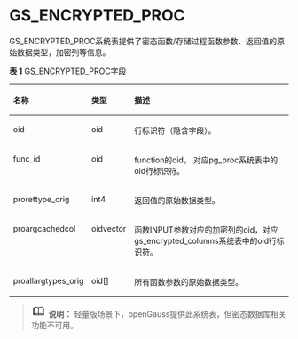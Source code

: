 # GS\_ENCRYPTED\_PROC<a name="ZH-CN_TOPIC_0000001151424329"></a>

GS\_ENCRYPTED\_PROC系统表提供了密态函数/存储过程函数参数、返回值的原始数据类型，加密列等信息。

**表 1**  GS\_ENCRYPTED\_PROC字段

<a name="zh-cn_topic_0283136994_zh-cn_topic_0237122330_zh-cn_topic_0059779104_t2f9db447dd184b5c866476d8e26796de"></a>
<table><thead align="left"><tr id="zh-cn_topic_0283136994_zh-cn_topic_0237122330_zh-cn_topic_0059779104_r87d6b4b73a2047608fd73659991770ae"><th class="cellrowborder" valign="top" width="25.39%" id="mcps1.2.4.1.1"><p id="zh-cn_topic_0283136994_zh-cn_topic_0237122330_zh-cn_topic_0059779104_a8738ce8844a94a93b8d77ebede43c9a2"><a name="zh-cn_topic_0283136994_zh-cn_topic_0237122330_zh-cn_topic_0059779104_a8738ce8844a94a93b8d77ebede43c9a2"></a><a name="zh-cn_topic_0283136994_zh-cn_topic_0237122330_zh-cn_topic_0059779104_a8738ce8844a94a93b8d77ebede43c9a2"></a>名称</p>
</th>
<th class="cellrowborder" valign="top" width="15.329999999999998%" id="mcps1.2.4.1.2"><p id="zh-cn_topic_0283136994_zh-cn_topic_0237122330_zh-cn_topic_0059779104_a34bb7db9f8f840fd9aba28d3e3a681ef"><a name="zh-cn_topic_0283136994_zh-cn_topic_0237122330_zh-cn_topic_0059779104_a34bb7db9f8f840fd9aba28d3e3a681ef"></a><a name="zh-cn_topic_0283136994_zh-cn_topic_0237122330_zh-cn_topic_0059779104_a34bb7db9f8f840fd9aba28d3e3a681ef"></a>类型</p>
</th>
<th class="cellrowborder" valign="top" width="59.28%" id="mcps1.2.4.1.3"><p id="zh-cn_topic_0283136994_zh-cn_topic_0237122330_zh-cn_topic_0059779104_ab64dfe0cc90843b49869394f60eab1fc"><a name="zh-cn_topic_0283136994_zh-cn_topic_0237122330_zh-cn_topic_0059779104_ab64dfe0cc90843b49869394f60eab1fc"></a><a name="zh-cn_topic_0283136994_zh-cn_topic_0237122330_zh-cn_topic_0059779104_ab64dfe0cc90843b49869394f60eab1fc"></a>描述</p>
</th>
</tr>
</thead>
<tbody><tr id="row2310135071013"><td class="cellrowborder" valign="top" width="25.39%" headers="mcps1.2.4.1.1 "><p id="zh-cn_topic_0059777617_aa0e331f0f9a646438d86f2220a18c777"><a name="zh-cn_topic_0059777617_aa0e331f0f9a646438d86f2220a18c777"></a><a name="zh-cn_topic_0059777617_aa0e331f0f9a646438d86f2220a18c777"></a>oid</p>
</td>
<td class="cellrowborder" valign="top" width="15.329999999999998%" headers="mcps1.2.4.1.2 "><p id="zh-cn_topic_0059777617_ac5bb8f24ba914a4b98adf0ebbb782934"><a name="zh-cn_topic_0059777617_ac5bb8f24ba914a4b98adf0ebbb782934"></a><a name="zh-cn_topic_0059777617_ac5bb8f24ba914a4b98adf0ebbb782934"></a>oid</p>
</td>
<td class="cellrowborder" valign="top" width="59.28%" headers="mcps1.2.4.1.3 "><p id="zh-cn_topic_0059777617_a78a98df2ddc64dd8982cc9b10ad05c4d"><a name="zh-cn_topic_0059777617_a78a98df2ddc64dd8982cc9b10ad05c4d"></a><a name="zh-cn_topic_0059777617_a78a98df2ddc64dd8982cc9b10ad05c4d"></a>行标识符（隐含字段）。</p>
</td>
</tr>
<tr id="zh-cn_topic_0283136994_zh-cn_topic_0237122330_row66864593507"><td class="cellrowborder" valign="top" width="25.39%" headers="mcps1.2.4.1.1 "><p id="p9623101016225"><a name="p9623101016225"></a><a name="p9623101016225"></a>func_id</p>
</td>
<td class="cellrowborder" valign="top" width="15.329999999999998%" headers="mcps1.2.4.1.2 "><p id="p18954195702214"><a name="p18954195702214"></a><a name="p18954195702214"></a>oid</p>
</td>
<td class="cellrowborder" valign="top" width="59.28%" headers="mcps1.2.4.1.3 "><p id="zh-cn_topic_0283136994_zh-cn_topic_0237122330_p9687195917508"><a name="zh-cn_topic_0283136994_zh-cn_topic_0237122330_p9687195917508"></a><a name="zh-cn_topic_0283136994_zh-cn_topic_0237122330_p9687195917508"></a>function的oid， 对应pg_proc系统表中的oid行标识符。</p>
</td>
</tr>
<tr id="zh-cn_topic_0283136994_zh-cn_topic_0237122330_zh-cn_topic_0059779104_ra264416a2ea9459eb3b51dd35fd98150"><td class="cellrowborder" valign="top" width="25.39%" headers="mcps1.2.4.1.1 "><p id="p1482951512216"><a name="p1482951512216"></a><a name="p1482951512216"></a>prorettype_orig</p>
</td>
<td class="cellrowborder" valign="top" width="15.329999999999998%" headers="mcps1.2.4.1.2 "><p id="p1090725318227"><a name="p1090725318227"></a><a name="p1090725318227"></a>int4</p>
</td>
<td class="cellrowborder" valign="top" width="59.28%" headers="mcps1.2.4.1.3 "><p id="zh-cn_topic_0283136994_zh-cn_topic_0237122330_zh-cn_topic_0059779104_ae140c9e4de904c98b075b07b12f8e4e5"><a name="zh-cn_topic_0283136994_zh-cn_topic_0237122330_zh-cn_topic_0059779104_ae140c9e4de904c98b075b07b12f8e4e5"></a><a name="zh-cn_topic_0283136994_zh-cn_topic_0237122330_zh-cn_topic_0059779104_ae140c9e4de904c98b075b07b12f8e4e5"></a>返回值的原始数据类型。</p>
</td>
</tr>
<tr id="zh-cn_topic_0283136994_zh-cn_topic_0237122330_zh-cn_topic_0059779104_rb2cb45eeebfa45f09d5f65d4e217fcb1"><td class="cellrowborder" valign="top" width="25.39%" headers="mcps1.2.4.1.1 "><p id="p1655732214221"><a name="p1655732214221"></a><a name="p1655732214221"></a>proargcachedcol</p>
</td>
<td class="cellrowborder" valign="top" width="15.329999999999998%" headers="mcps1.2.4.1.2 "><p id="p1998213508222"><a name="p1998213508222"></a><a name="p1998213508222"></a>oidvector</p>
</td>
<td class="cellrowborder" valign="top" width="59.28%" headers="mcps1.2.4.1.3 "><p id="zh-cn_topic_0283136994_zh-cn_topic_0237122330_zh-cn_topic_0059779104_ac73ffec88fff45eeb4d197fe709c1b20"><a name="zh-cn_topic_0283136994_zh-cn_topic_0237122330_zh-cn_topic_0059779104_ac73ffec88fff45eeb4d197fe709c1b20"></a><a name="zh-cn_topic_0283136994_zh-cn_topic_0237122330_zh-cn_topic_0059779104_ac73ffec88fff45eeb4d197fe709c1b20"></a>函数INPUT参数对应的加密列的oid，对应gs_encrypted_columns系统表中的oid行标识符。</p>
</td>
</tr>
<tr id="zh-cn_topic_0283136994_zh-cn_topic_0237122330_zh-cn_topic_0059779104_r2dd412e98d2e4c95b36e62b059427f02"><td class="cellrowborder" valign="top" width="25.39%" headers="mcps1.2.4.1.1 "><p id="p1835743418224"><a name="p1835743418224"></a><a name="p1835743418224"></a>proallargtypes_orig</p>
</td>
<td class="cellrowborder" valign="top" width="15.329999999999998%" headers="mcps1.2.4.1.2 "><p id="p87068446223"><a name="p87068446223"></a><a name="p87068446223"></a>oid[]</p>
</td>
<td class="cellrowborder" valign="top" width="59.28%" headers="mcps1.2.4.1.3 "><p id="zh-cn_topic_0283136994_zh-cn_topic_0237122330_zh-cn_topic_0059779104_a9af2d5896f2e46248cc7ec2cbd476743"><a name="zh-cn_topic_0283136994_zh-cn_topic_0237122330_zh-cn_topic_0059779104_a9af2d5896f2e46248cc7ec2cbd476743"></a><a name="zh-cn_topic_0283136994_zh-cn_topic_0237122330_zh-cn_topic_0059779104_a9af2d5896f2e46248cc7ec2cbd476743"></a>所有函数参数的原始数据类型。</p>
</td>
</tr>
</tbody>
</table>

>![](public_sys-resources/icon-note.gif) **说明：** 
>轻量版场景下，openGauss提供此系统表，但密态数据库相关功能不可用。

